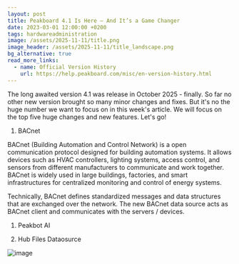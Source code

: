 ```yaml
---
layout: post
title: Peakboard 4.1 Is Here – And It’s a Game Changer
date: 2023-03-01 12:00:00 +0200
tags: hardwareadministration
image: /assets/2025-11-11/title.png
image_header: /assets/2025-11-11/title_landscape.png
bg_alternative: true
read_more_links:
  - name: Official Version History
    url: https://help.peakboard.com/misc/en-version-history.html
---
```

The long awaited version 4.1 was release in October 2025 - finally. So far no other new version brought so many minor changes and fixes. But it's no the huge number we want to focus on in this week's article. We will focus on the top five huge changes and new features. Let's go!

1. BACnet

BACnet (Building Automation and Control Network) is a open communication protocol designed for building automation systems. It allows devices such as HVAC controllers, lighting systems, access control, and sensors from different manufacturers to communicate and work together. BACnet is widely used in large buildings, factories, and smart infrastructures for centralized monitoring and control of energy systems.

Technically, BACnet defines standardized messages and data structures that are exchanged over the network. The new BACnet data source acts as BACnet client and communicates with the servers / devices.


1. Peakbot AI


2. Hub Files Dataosurce





![image](/assets/2024-11-02/080.png)
